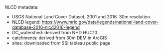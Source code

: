NLCD metadata: 
* USGS National Land Cover Dataset, 2001 and 2016. 30m resolution
* NLCD legend: https://www.mrlc.gov/data/legends/national-land-cover-database-2016-nlcd2016-legend
* DC_watershed: derived from NHD HUC10
* catchments: derived from 30m DEM in ArcGIS
* sites: downloaded from SSI tableau public page
